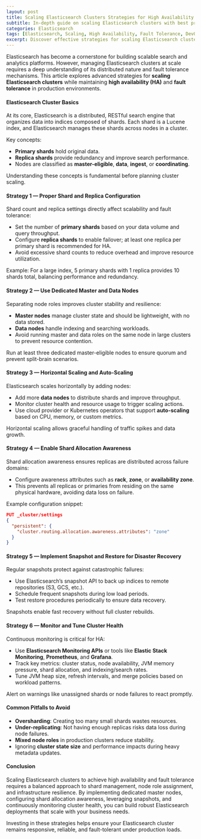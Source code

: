 ```yaml
---
layout: post
title: Scaling Elasticsearch Clusters Strategies for High Availability and Fault Tolerance
subtitle: In-depth guide on scaling Elasticsearch clusters with best practices to ensure high availability and fault tolerance in production environments
categories: Elasticsearch
tags: [Elasticsearch, Scaling, High Availability, Fault Tolerance, DevOps, Search Engines, Distributed Systems]
excerpt: Discover effective strategies for scaling Elasticsearch clusters to achieve high availability and fault tolerance. Learn cluster architecture, shard management, and resilience techniques for robust deployments.
---
```

Elasticsearch has become a cornerstone for building scalable search and analytics platforms. However, managing Elasticsearch clusters at scale requires a deep understanding of its distributed nature and fault tolerance mechanisms. This article explores advanced strategies for **scaling Elasticsearch clusters** while maintaining **high availability (HA)** and **fault tolerance** in production environments.

#### Elasticsearch Cluster Basics

At its core, Elasticsearch is a distributed, RESTful search engine that organizes data into indices composed of shards. Each shard is a Lucene index, and Elasticsearch manages these shards across nodes in a cluster.

Key concepts:
- **Primary shards** hold original data.
- **Replica shards** provide redundancy and improve search performance.
- Nodes are classified as **master-eligible**, **data**, **ingest**, or **coordinating**.

Understanding these concepts is fundamental before planning cluster scaling.

#### Strategy 1 — Proper Shard and Replica Configuration

Shard count and replica settings directly affect scalability and fault tolerance:

- Set the number of **primary shards** based on your data volume and query throughput.
- Configure **replica shards** to enable failover; at least one replica per primary shard is recommended for HA.
- Avoid excessive shard counts to reduce overhead and improve resource utilization.

Example: For a large index, 5 primary shards with 1 replica provides 10 shards total, balancing performance and redundancy.

#### Strategy 2 — Use Dedicated Master and Data Nodes

Separating node roles improves cluster stability and resilience:

- **Master nodes** manage cluster state and should be lightweight, with no data stored.
- **Data nodes** handle indexing and searching workloads.
- Avoid running master and data roles on the same node in large clusters to prevent resource contention.

Run at least three dedicated master-eligible nodes to ensure quorum and prevent split-brain scenarios.

#### Strategy 3 — Horizontal Scaling and Auto-Scaling

Elasticsearch scales horizontally by adding nodes:

- Add more **data nodes** to distribute shards and improve throughput.
- Monitor cluster health and resource usage to trigger scaling actions.
- Use cloud provider or Kubernetes operators that support **auto-scaling** based on CPU, memory, or custom metrics.

Horizontal scaling allows graceful handling of traffic spikes and data growth.

#### Strategy 4 — Enable Shard Allocation Awareness

Shard allocation awareness ensures replicas are distributed across failure domains:

- Configure awareness attributes such as **rack**, **zone**, or **availability zone**.
- This prevents all replicas or primaries from residing on the same physical hardware, avoiding data loss on failure.

Example configuration snippet:

```json
PUT _cluster/settings
{
  "persistent": {
    "cluster.routing.allocation.awareness.attributes": "zone"
  }
}
```

#### Strategy 5 — Implement Snapshot and Restore for Disaster Recovery

Regular snapshots protect against catastrophic failures:

- Use Elasticsearch’s snapshot API to back up indices to remote repositories (S3, GCS, etc.).
- Schedule frequent snapshots during low load periods.
- Test restore procedures periodically to ensure data recovery.

Snapshots enable fast recovery without full cluster rebuilds.

#### Strategy 6 — Monitor and Tune Cluster Health

Continuous monitoring is critical for HA:

- Use **Elasticsearch Monitoring APIs** or tools like **Elastic Stack Monitoring**, **Prometheus**, and **Grafana**.
- Track key metrics: cluster status, node availability, JVM memory pressure, shard allocation, and indexing/search rates.
- Tune JVM heap size, refresh intervals, and merge policies based on workload patterns.

Alert on warnings like unassigned shards or node failures to react promptly.

#### Common Pitfalls to Avoid

- **Oversharding**: Creating too many small shards wastes resources.
- **Under-replicating**: Not having enough replicas risks data loss during node failures.
- **Mixed node roles** in production clusters reduce stability.
- Ignoring **cluster state size** and performance impacts during heavy metadata updates.

#### Conclusion

Scaling Elasticsearch clusters to achieve high availability and fault tolerance requires a balanced approach to shard management, node role assignment, and infrastructure resilience. By implementing dedicated master nodes, configuring shard allocation awareness, leveraging snapshots, and continuously monitoring cluster health, you can build robust Elasticsearch deployments that scale with your business needs.

Investing in these strategies helps ensure your Elasticsearch cluster remains responsive, reliable, and fault-tolerant under production loads.

